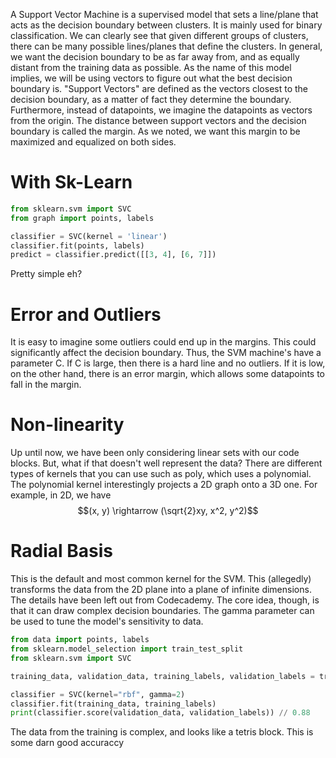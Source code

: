 A Support Vector Machine is a supervised model that sets a line/plane that acts as the decision boundary between clusters. It is mainly used for binary classification.
We can clearly see that given different groups of clusters, there can be many possible lines/planes that define the clusters. In general, we want the decision boundary to be as far away from, and as equally distant from the training data as possible. As the name of this model implies, we will be using vectors to figure out what the best decision boundary is.
"Support Vectors" are defined as the vectors closest to the decision boundary, as a matter of fact they determine the boundary. Furthermore, instead of datapoints, we imagine the datapoints as vectors from the origin.
The distance between support vectors and the decision boundary is called the margin. As we noted, we want this margin to be maximized and equalized on both sides.
# With Sk-Learn
```Python
from sklearn.svm import SVC
from graph import points, labels

classifier = SVC(kernel = 'linear')
classifier.fit(points, labels)
predict = classifier.predict([[3, 4], [6, 7]])
```
Pretty simple eh?

# Error and Outliers
It is easy to imagine some outliers could end up in the margins. This could significantly affect the decision boundary. Thus, the SVM machine's have a parameter C. If C is large, then there is a hard line and no outliers. If it is low, on the other hand, there is an error margin, which allows some datapoints to fall in the margin.

# Non-linearity
Up until now, we have been only considering linear sets with our code blocks. But, what if that doesn't well represent the data? There are different types of kernels that you can use such as poly, which uses a polynomial. The polynomial kernel interestingly projects a 2D graph onto a 3D one. For example, in 2D, we have
$$(x, y) \rightarrow (\sqrt{2}xy, x^2, y^2)$$

# Radial Basis
This is the default and most common kernel for the SVM. This (allegedly) transforms the data from the 2D plane into a plane of infinite dimensions. The details have been left out from Codecademy.
The core idea, though, is that it can draw complex decision boundaries. The gamma parameter can be used to tune the model's sensitivity to data.

```Python
from data import points, labels
from sklearn.model_selection import train_test_split
from sklearn.svm import SVC

training_data, validation_data, training_labels, validation_labels = train_test_split(points, labels, train_size = 0.8, test_size = 0.2, random_state = 100)

classifier = SVC(kernel="rbf", gamma=2)
classifier.fit(training_data, training_labels)
print(classifier.score(validation_data, validation_labels)) // 0.88
```
The data from the training is complex, and looks like a tetris block. This is some darn good accuraccy 
